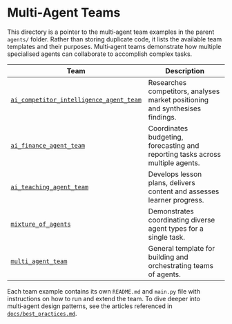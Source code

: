 # Multi‑Agent Teams

This directory is a pointer to the multi‑agent team examples in the parent `agents/` folder.  Rather than storing duplicate code, it lists the available team templates and their purposes.  Multi‑agent teams demonstrate how multiple specialised agents can collaborate to accomplish complex tasks.

| Team | Description |
|---|---|
| [`ai_competitor_intelligence_agent_team`](../ai_competitor_intelligence_agent_team) | Researches competitors, analyses market positioning and synthesises findings. |
| [`ai_finance_agent_team`](../ai_finance_agent_team) | Coordinates budgeting, forecasting and reporting tasks across multiple agents. |
| [`ai_teaching_agent_team`](../ai_teaching_agent_team) | Develops lesson plans, delivers content and assesses learner progress. |
| [`mixture_of_agents`](../mixture_of_agents) | Demonstrates coordinating diverse agent types for a single task. |
| [`multi_agent_team`](../multi_agent_team) | General template for building and orchestrating teams of agents. |

Each team example contains its own `README.md` and `main.py` file with instructions on how to run and extend the team.  To dive deeper into multi‑agent design patterns, see the articles referenced in [`docs/best_practices.md`](../../docs/best_practices.md).